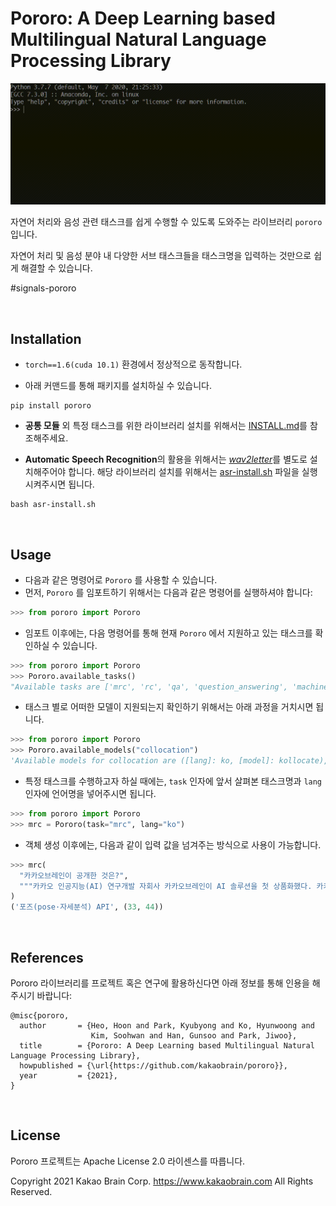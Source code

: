 # Pororo: A Deep Learning based Multilingual Natural Language Processing Library

![](assets/usage.gif)

자연어 처리와 음성 관련 태스크를 쉽게 수행할 수 있도록 도와주는 라이브러리 `pororo` 입니다.

자연어 처리 및 음성 분야 내 다양한 서브 태스크들을 태스크명을 입력하는 것만으로 쉽게 해결할 수 있습니다.

#signals-pororo

<br>

## Installation

- `torch==1.6(cuda 10.1)` 환경에서 정상적으로 동작합니다.

- 아래 커맨드를 통해 패키지를 설치하실 수 있습니다.

```console
pip install pororo
```

- **공통 모듈** 외 특정 태스크를 위한 라이브러리 설치를 위해서는 [INSTALL.md](INSTALL.ko.md)를 참조해주세요.

- **Automatic Speech Recognition**의 활용을 위해서는 [_wav2letter_](https://github.com/facebookresearch/wav2letter)를 별도로 설치해주어야 합니다. 해당 라이브러리 설치를 위해서는 [asr-install.sh](asr-install.sh) 파일을 실행시켜주시면 됩니다.

```console
bash asr-install.sh
```

<br>

## Usage

- 다음과 같은 명령어로 `Pororo` 를 사용할 수 있습니다.
- 먼저, `Pororo` 를 임포트하기 위해서는 다음과 같은 명령어를 실행하셔야 합니다:

```python
>>> from pororo import Pororo
```

- 임포트 이후에는, 다음 명령어를 통해 현재 `Pororo` 에서 지원하고 있는 태스크를 확인하실 수 있습니다.

```python
>>> from pororo import Pororo
>>> Pororo.available_tasks()
"Available tasks are ['mrc', 'rc', 'qa', 'question_answering', 'machine_reading_comprehension', 'reading_comprehension', 'sentiment', 'sentiment_analysis', 'nli', 'natural_language_inference', 'inference', 'fill', 'fill_in_blank', 'fib', 'para', 'pi', 'cse', 'contextual_subword_embedding', 'similarity', 'sts', 'semantic_textual_similarity', 'sentence_similarity', 'sentvec', 'sentence_embedding', 'sentence_vector', 'se', 'inflection', 'morphological_inflection', 'g2p', 'grapheme_to_phoneme', 'grapheme_to_phoneme_conversion', 'w2v', 'wordvec', 'word2vec', 'word_vector', 'word_embedding', 'tokenize', 'tokenise', 'tokenization', 'tokenisation', 'tok', 'segmentation', 'seg', 'mt', 'machine_translation', 'translation', 'pos', 'tag', 'pos_tagging', 'tagging', 'const', 'constituency', 'constituency_parsing', 'cp', 'pg', 'collocation', 'collocate', 'col', 'word_translation', 'wt', 'summarization', 'summarisation', 'text_summarization', 'text_summarisation', 'summary', 'gec', 'review', 'review_scoring', 'lemmatization', 'lemmatisation', 'lemma', 'ner', 'named_entity_recognition', 'entity_recognition', 'zero-topic', 'dp', 'dep_parse', 'caption', 'captioning', 'asr', 'speech_recognition', 'st', 'speech_translation', 'ocr', 'srl', 'semantic_role_labeling', 'p2g', 'aes', 'essay', 'qg', 'question_generation', 'age_suitability']"
```

- 태스크 별로 어떠한 모델이 지원되는지 확인하기 위해서는 아래 과정을 거치시면 됩니다.

```python
>>> from pororo import Pororo
>>> Pororo.available_models("collocation")
'Available models for collocation are ([lang]: ko, [model]: kollocate), ([lang]: en, [model]: collocate), ([lang]: ja, [model]: collocate), ([lang]: zh, [model]: collocate)'
```

- 특정 태스크를 수행하고자 하실 때에는, `task` 인자에 앞서 살펴본 태스크명과 `lang` 인자에 언어명을 넣어주시면 됩니다.

```python
>>> from pororo import Pororo
>>> mrc = Pororo(task="mrc", lang="ko")
```

- 객체 생성 이후에는, 다음과 같이 입력 값을 넘겨주는 방식으로 사용이 가능합니다.

```python
>>> mrc(
  "카카오브레인이 공개한 것은?",
  """카카오 인공지능(AI) 연구개발 자회사 카카오브레인이 AI 솔루션을 첫 상품화했다. 카카오는 카카오브레인 '포즈(pose·자세분석) API'를 유료 공개한다고 24일 밝혔다. 카카오브레인이 AI 기술을 유료 API를 공개하는 것은 처음이다. 공개하자마자 외부 문의가 쇄도한다. 포즈는 AI 비전(VISION, 영상·화면분석) 분야 중 하나다. 카카오브레인 포즈 API는 이미지나 영상을 분석해 사람 자세를 추출하는 기능을 제공한다."""
)
('포즈(pose·자세분석) API', (33, 44))
```

<br>

## References

Pororo 라이브러리를 프로젝트 혹은 연구에 활용하신다면 아래 정보를 통해 인용을 해주시기 바랍니다:

```
@misc{pororo,
  author       = {Heo, Hoon and Park, Kyubyong and Ko, Hyunwoong and
                  Kim, Soohwan and Han, Gunsoo and Park, Jiwoo},
  title        = {Pororo: A Deep Learning based Multilingual Natural Language Processing Library},
  howpublished = {\url{https://github.com/kakaobrain/pororo}},
  year         = {2021},
}
```

<br>

## License

Pororo 프로젝트는 Apache License 2.0 라이센스를 따릅니다.

Copyright 2021 Kakao Brain Corp. <https://www.kakaobrain.com> All Rights Reserved.
